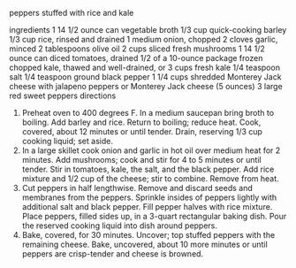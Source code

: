 peppers stuffed with rice and kale

ingredients
1 14 1/2 ounce can vegetable broth
1/3 cup quick-cooking barley
1/3 cup rice, rinsed and drained
1 medium onion, chopped
2 cloves garlic, minced
2 tablespoons olive oil
2 cups sliced fresh mushrooms
1 14 1/2 ounce can diced tomatoes, drained
1/2 of a 10-ounce package frozen chopped kale, thawed and well-drained, or 3 cups fresh kale
1/4 teaspoon salt
1/4 teaspoon ground black pepper
1 1/4 cups shredded Monterey Jack cheese with jalapeno peppers or Monterey Jack cheese (5 ounces)
3 large red sweet peppers
directions
1. Preheat oven to 400 degrees F. In a medium saucepan bring broth to boiling. Add barley and rice. Return to boiling; reduce heat. Cook, covered, about 12 minutes or until tender. Drain, reserving 1/3 cup cooking liquid; set aside.
2. In a large skillet cook onion and garlic in hot oil over medium heat for 2 minutes. Add mushrooms; cook and stir for 4 to 5 minutes or until tender. Stir in tomatoes, kale, the salt, and the black pepper. Add rice mixture and 1/2 cup of the cheese; stir to combine. Remove from heat.
3. Cut peppers in half lengthwise. Remove and discard seeds and membranes from the peppers. Sprinkle insides of peppers lightly with additional salt and black pepper. Fill pepper halves with rice mixture. Place peppers, filled sides up, in a 3-quart rectangular baking dish. Pour the reserved cooking liquid into dish around peppers.
4. Bake, covered, for 30 minutes. Uncover; top stuffed peppers with the remaining cheese. Bake, uncovered, about 10 more minutes or until peppers are crisp-tender and cheese is browned.

